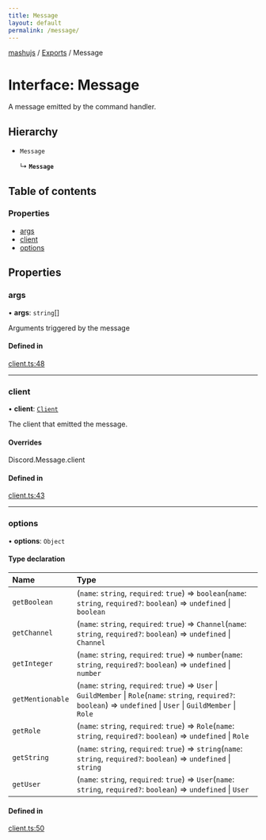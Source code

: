 ```yaml
---
title: Message
layout: default
permalink: /message/
---
```

[mashujs](/readme/) / [Exports](/modules/) / Message

# Interface: Message

A message emitted by the command handler.

## Hierarchy

- `Message`

  ↳ **`Message`**

## Table of contents

### Properties

- [args](/message/#args)
- [client](/message/#client)
- [options](/message/#options)

## Properties

### args

• **args**: `string`[]

Arguments triggered by the message

#### Defined in

[client.ts:48](https://github.com/EpokTarren/mashu/blob/78d8416/src/client.ts#L48)

___

### client

• **client**: [`Client`](/client/)

The client that emitted the message.

#### Overrides

Discord.Message.client

#### Defined in

[client.ts:43](https://github.com/EpokTarren/mashu/blob/78d8416/src/client.ts#L43)

___

### options

• **options**: `Object`

#### Type declaration

| Name | Type |
| :------ | :------ |
| `getBoolean` | (`name`: `string`, `required`: ``true``) => `boolean`(`name`: `string`, `required?`: `boolean`) => `undefined` \| `boolean` |
| `getChannel` | (`name`: `string`, `required`: ``true``) => `Channel`(`name`: `string`, `required?`: `boolean`) => `undefined` \| `Channel` |
| `getInteger` | (`name`: `string`, `required`: ``true``) => `number`(`name`: `string`, `required?`: `boolean`) => `undefined` \| `number` |
| `getMentionable` | (`name`: `string`, `required`: ``true``) => `User` \| `GuildMember` \| `Role`(`name`: `string`, `required?`: `boolean`) => `undefined` \| `User` \| `GuildMember` \| `Role` |
| `getRole` | (`name`: `string`, `required`: ``true``) => `Role`(`name`: `string`, `required?`: `boolean`) => `undefined` \| `Role` |
| `getString` | (`name`: `string`, `required`: ``true``) => `string`(`name`: `string`, `required?`: `boolean`) => `undefined` \| `string` |
| `getUser` | (`name`: `string`, `required`: ``true``) => `User`(`name`: `string`, `required?`: `boolean`) => `undefined` \| `User` |

#### Defined in

[client.ts:50](https://github.com/EpokTarren/mashu/blob/78d8416/src/client.ts#L50)
